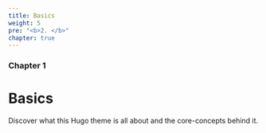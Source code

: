 ```yaml
---
title: Basics
weight: 5
pre: "<b>2. </b>"
chapter: true
---
```


### Chapter 1

# Basics

Discover what this Hugo theme is all about and the core-concepts behind it.
